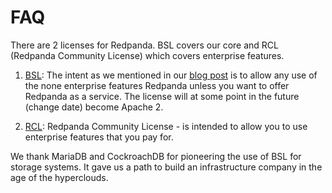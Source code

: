 # FAQ

There are 2 licenses for Redpanda. BSL covers our core and RCL (Redpanda Community License)
which covers enterprise features.

1. [BSL](https://github.com/redpanda-data/redpanda/blob/dev/licenses/bsl.md): 
The intent as we mentioned in our [blog post](https://redpanda.com/blog/open-source/)
is to allow any use of the none enterprise features Redpanda unless you want to
offer Redpanda as a service. The license will at some point in the future (change date) become Apache 2.

2. [RCL](https://github.com/redpanda-data/redpanda/blob/dev/licenses/rcl.md): 
Redpanda Community License - is intended to allow you to use enterprise features
that you pay for.

We thank MariaDB and CockroachDB for pioneering the use of BSL for storage systems.
It gave us a path to build an infrastructure company in the age of the hyperclouds.
